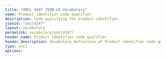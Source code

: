 ```yaml
---
title: "UNCL 4347 JSON-LD Vocabulary"
name: Product identifier code qualifier
description: Code qualifying the product identifier.
jsonid: "uncl4347"
layout: vocabulary
permalink: vocabulary/uncl4347/
header_name: Product identifier code qualifier
header_description: Vocabulary Definition of Product identifier code qualifier semantics in HTML format. JSON-LD format is available at [uncl4347.jsonld](https://edi3.org/vocabulary/uncl4347.jsonld)
type: uncl
options:
---
```

